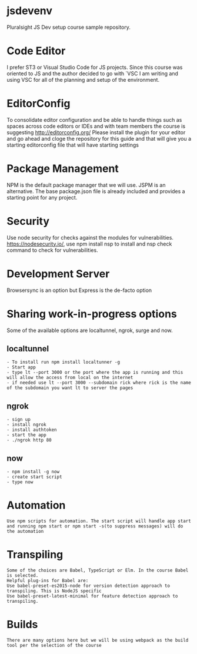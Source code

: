 # jsdevenv
Pluralsight JS Dev setup course sample repository. 

# Code Editor

I prefer ST3 or Visual Studio Code for JS projects. Since this course was oriented to JS and the author decided to go with `VSC I am writing and using VSC for all of the planning and setup of the environment.

# EditorConfig

To consolidate editor configuration and be able to handle things such as spaces across code editors or IDEs and with team members the course is suggesting http://editorconfig.org/
Please install the plugin for your editor and go ahead and cloge the repository for this guide and that will give you a starting editorconfig file that will have starting settings

# Package Management

NPM is the default package manager that we will use. JSPM is an alternative. The base package.json file is already included and provides a starting point for any project.

# Security 

Use node security for checks against the modules for vulnerabilities. https://nodesecurity.io/, use npm install nsp to install and nsp check command to check for vulnerabilities.

# Development Server

Browsersync is an option but Express is the de-facto option

# Sharing work-in-progress options

Some of the available options are localtunnel, ngrok, surge and now.

## localtunnel
    - To install run npm install localtunner -g
    - Start app
    - type lt --port 3000 or the port where the app is running and this will allow the access from local on the internet
    - if needed use lt --port 3000 --subdomain rick where rick is the name of the subdomain you want lt to server the pages

## ngrok
    - sign up
    - install ngrok
    - install authtoken
    - start the app
    - ./ngrok http 80

## now
    - npm install -g now
    - create start script
    - type now


# Automation

    Use npm scripts for automation. The start script will handle app start and running npm start or npm start -s(to suppress messages) will do the automation

# Transpiling
    Some of the choices are Babel, TypeScript or Elm. In the course Babel is selected.
    Helpful plug-ins for Babel are:
    Use babel-preset-es2015-node for version detection approach to transpiling. This is NodeJS specific
    Use babel-preset-latest-minimal for feature detection approach to transpiling. 

# Builds
    There are many options here but we will be using webpack as the build tool per the selection of the course
